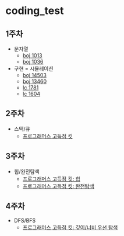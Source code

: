 # coding_test
## 1주차
- 문자열
    - [boj 1013](https://www.acmicpc.net/problem/1013)
    - [boj 1036](https://www.acmicpc.net/problem/1036)
- 구현 = 시뮬레이션
    - [boj 14503](https://www.acmicpc.net/problem/14503)
    - [boj 13460](https://www.acmicpc.net/problem/13460)
    - [lc 1781](https://leetcode.com/problems/sum-of-beauty-of-all-substrings/description/)
    - [lc 1604](https://leetcode.com/problems/alert-using-same-key-card-three-or-more-times-in-a-one-hour-period/description/)

## 2주차
- 스택/큐
  - [프로그래머스 고득점 킷](https://school.programmers.co.kr/learn/courses/30/parts/12081)

## 3주차
- 힙/완전탐색
    - [프로그래머스 고득점 킷: 힙](https://school.programmers.co.kr/learn/courses/30/parts/12117)
    - [프로그래머스 고득점 킷: 완전탐색](https://school.programmers.co.kr/learn/courses/30/parts/12230)

## 4주차
- DFS/BFS
    - [프로그래머스 고득점 킷: 깊이/너비 우선 탐색](https://school.programmers.co.kr/learn/courses/30/parts/12421)
